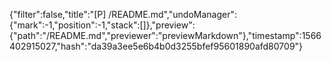 {"filter":false,"title":"[P] /README.md","undoManager":{"mark":-1,"position":-1,"stack":[]},"preview":{"path":"/README.md","previewer":"previewMarkdown"},"timestamp":1566402915027,"hash":"da39a3ee5e6b4b0d3255bfef95601890afd80709"}